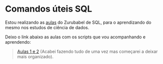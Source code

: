 # Comandos úteis SQL

Estou realizando as [aulas](https://www.youtube.com/watch?v=2g55DBprJ5c&list=PL4OAe-tL47sZofXwAV31-vCOQSzSZdEu_&index=1) do Zurubabel de 
SQL, para o aprendizando do mesmo nos estudos de ciência de dados.

Deixo o link abaixo as aulas com os scripts que vou acompanhando e aprendendo:

> [Aulas 1 e 2](https://github.com/barbosarafael/Aprendizado-SQL/blob/master/SQL/Scripts_Comandos/Aula1.sql) (Acabei fazendo tudo de uma vez
mas começarei a deixar mais organizado).
